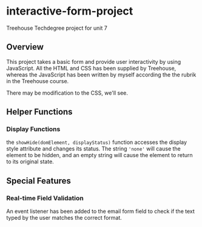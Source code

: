 # interactive-form-project
Treehouse Techdegree project for unit 7
## Overview
This project takes a basic form and provide user interactivity by using JavaScript. All the HTML and CSS has been supplied by Treehouse, whereas the JavaScript has been written by myself according the the rubrik in the Treehouse course.

There may be modification to the CSS, we'll see.
## Helper Functions
### Display Functions
the `showHide(domElement, displayStatus)` function accesses the display style attribute and changes its status. The string `'none'` will cause the element to be hidden, and an empty string will cause the element to return to its original state.

## Special Features
### Real-time Field Validation
An event listener has been added to the email form field to check if the text typed by the user matches
the correct format.
